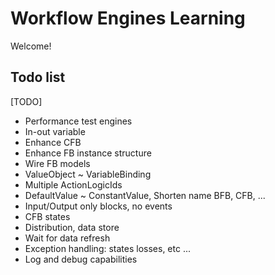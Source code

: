 # Workflow Engines Learning

Welcome!

## Todo list
[TODO]
+ Performance test engines
+ In-out variable
+ Enhance CFB
+ Enhance FB instance structure
+ Wire FB models
+ ValueObject ~ VariableBinding
+ Multiple ActionLogicIds
+ DefaultValue ~ ConstantValue, Shorten name BFB, CFB, ...
+ Input/Output only blocks, no events
+ CFB states
+ Distribution, data store
+ Wait for data refresh
+ Exception handling: states losses, etc ...
+ Log and debug capabilities